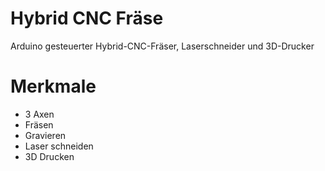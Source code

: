 # Hybrid CNC Fräse

Arduino gesteuerter Hybrid-CNC-Fräser, Laserschneider und 3D-Drucker

# Merkmale

* 3 Axen
* Fräsen
* Gravieren
* Laser schneiden
* 3D Drucken
